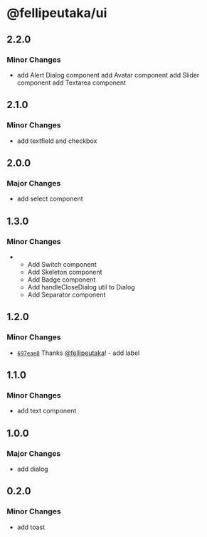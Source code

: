 # @fellipeutaka/ui

## 2.2.0

### Minor Changes

- add Alert Dialog component
  add Avatar component
  add Slider component
  add Textarea component

## 2.1.0

### Minor Changes

- add textfield and checkbox

## 2.0.0

### Major Changes

- add select component

## 1.3.0

### Minor Changes

- - Add Switch component
  - Add Skeleton component
  - Add Badge component
  - Add handleCloseDialog util to Dialog
  - Add Separator component

## 1.2.0

### Minor Changes

- [`697eae8`](https://github.com/fellipeutaka/ui/commit/697eae88fc0b1a91b1ab865330d2e6f82c2b0f5b) Thanks [@fellipeutaka](https://github.com/fellipeutaka)! - add label

## 1.1.0

### Minor Changes

- add text component

## 1.0.0

### Major Changes

- add dialog

## 0.2.0

### Minor Changes

- add toast
